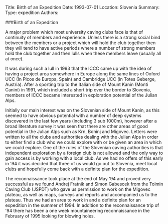 Title: Birth of an Expedition
Date: 1993-07-01
Location: Slovenia
Summary:
Type: expedition
Authors:

###Birth of an Expedition

A major problem which most university caving clubs face is that of continuity of members and experience. Unless there is a strong social bind between the members or a project which will hold the club together then they will tend to have active periods where a number of strong members hold the club together and then lulls when these members leave (usually all at once).

It was during such a lull in 1993 that the ICCC came up with the idea of having a project area somewhere in Europe along the same lines of Oxford UCC (In Picos de Europa, Spain) and Cambridge UCC (in Totes Geberge, Austria). After a sporting trip to the Italian side of Mount Kanin (Monti Canini) in 1991, which included a short trip over the border to Slovenia, members of ICCC became interested in exploration potential of the Julian Alps.

Initially our main interest was on the Slovenian side of Mount Kanin, as this seemed to have obvious potential with a number of deep systems discovered in the last few years (including 3 sub 1000m), however after a broad literature survey it was seen that there are other areas of good potential in the Julian Alps such as Krn, Bohinj and Migovec. Letters were written to all the clubs and authorities dealing with the Julian Alps in order to either find a club who we could explore with or be given an area in which we could explore. One of the rules of the Slovenian caving authorities is that independent exploration by a foreign club is not allowed and the only way to gain access is by working with a local club. As we had no offers of this early in '94 it was decided that three of us would go out to Slovenia, meet local clubs and hopefully come back with a definite plan for the expedition.

The reconnaissance took place at the end of May '94 and proved very successful as we found Andrej Fratnik and Simon Gabescek from the Tolmin Caving Club (JSPDT) who gave us permission to work on the Migovec plateau, as well as maps, surveys and reports and accompanied us to the plateau. Thus we had an area to work in and a definite plan for an expedition in the summer of 1994. In addition to the reconnaissance trip of '94 there has been a one week mountaineering reconnaissance in the February of 1995 looking for blowing holes.
